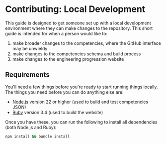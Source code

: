 
# Contributing: Local Development

This guide is designed to get someone set up with a local development environment where they can make changes to the repository. This short guide is intended for when a person would like to:

  1. make broader changes to the competencies, where the GitHub interface may be unwieldy
  2. make changes to the competencies schema and build process
  3. make changes to the engineering progression website


## Requirements

You'll need a few things before you're ready to start running things locally. The things you need before you can do anything else are:

  - [Node.js](https://nodejs.org/en/) version 22 or higher (used to build and test competencies JSON)
  - [Ruby](https://www.ruby-lang.org/en/) version 3.4 (used to build the website)

Once you have these, you can run the following to install all dependencies (both Node.js and Ruby):

```sh
npm install && bundle install
```
